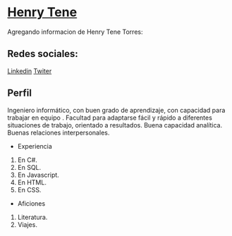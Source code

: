 # [Henry Tene](https://github.com/HenryTene)

Agregando informacion de Henry Tene Torres:


## Redes sociales:

[Linkedin](https://www.linkedin.com/in/henry-tene-torres-a30a08188/)
[Twiter](https://twitter.com/henrytenet)


## Perfil

Ingeniero informático, con buen grado de aprendizaje, con capacidad para trabajar en equipo . Facultad para adaptarse fácil y rápido a diferentes situaciones de trabajo, orientado a resultados. Buena capacidad analítica. Buenas relaciones interpersonales.

- Experiencia

1. En C#.
2. En SQL.
3. En Javascript.
4. En HTML.
5. En CSS.

- Aficiones

1. Literatura.
2. Viajes.
   

